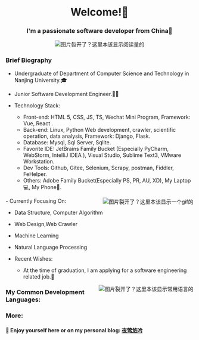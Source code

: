 <!-- 默认自带的 -->
<!--
**PAYIZ/PAYIZ** is a ✨ _special_ ✨ repository because its `README.md` (this file) appears on your GitHub profile.

### Hello I'm [艾山江](https://yeying.tech) 👋

--> 

<!-- 标题部分 -->

<h1 align="center">Welcome!👋</h1>
<h3 align="center">I'm a passionate software developer from China💖</h3>
<p align="center"> 
<img align="center" src="https://komarev.com/ghpvc/?username=payiz-asj&color=blue&style=flat&label=PROFILE+VISITORS" alt="图片裂开了？这里本该显示阅读量的" /> 
</p>

<!-- 个人介绍 -->

### Brief Biography

- Undergraduate of Department of Computer Science and Technology in Nanjing University.🎓
- Junior Software Development Engineer.👨‍💻
- Technology Stack:

  - Front-end: HTML 5, CSS, JS, TS, Wechat Mini Program, Framework: Vue, React .
  - Back-end: Linux, Python Web development, crawler, scientific operation, data analysis, Framework: Django, Flask.
  - Database: Mysql, Sql Server, Sqlite.
  - Favorite IDE: JetBrains Family Bucket (Especially PyCharm, WebStorm, IntelliJ IDEA ), Visual Studio, Sublime Text3, VMware Workstation.
  - Dev Tools: Github, Gitee, Selenium, Scrapy,  postman, Fiddler,  FeHelper.
  - Others: Adobe Family Bucket(Especially PS, PR, AU, XD), My Laptop💻, My Phone📱.
  <!-- 动图效果 -->
 <a href="#">
    <img align="right" src="https://timgsa.baidu.com/timg?image&quality=80&size=b9999_10000&sec=1606953185590&di=65dcdb91eda71b14c084d0375988c077&imgtype=0&src=http%3A%2F%2Fimgsrc.baidu.com%2Fforum%2Fw%3D580%2Fsign%3D534e913db4315c6043956be7bdb0cbe6%2F3e1d38338744ebf8a9fc5917d1f9d72a6159a782.jpg" alt="图片裂开了？这里本该显示一个gif的"/>
  </a>
- Currently Focusing On:

  - Data Structure, Computer Algorithm
  - Web Design,Web Crawler
  - Machine Learning
  - Natural Language Processing
  
- Recent Wishes:

  - At the time of graduation, I am applying for a software engineering related job.💌
  
<!-- GitHub仓库展示 -->
<a href="#">
  <img align="right" src="https://github-readme-stats.vercel.app/api/top-langs/?username=payiz-asj&hide_title=1&hide=kotlin&theme=buefy&line_height=27&layout=compact" alt="图片裂开了？这里本该显示常用语言的"/>
</a>

### My Common Development Languages:


<!--

### My Git-hub Statistics：

<p align="center">
<img align="center" src="https://github-readme-stats.vercel.app/api?username=payiz-asj&hide_title=ture&hide=issues&show_icons=true&count_private=true&include_all_commits=true&line_height=21&theme=flag-india" />
</p>

-->

<!-- 后记 -->
### More:

#### 💬 Enjoy yourself here or on my personal blog: [夜莺悠吟](https://yeying.tech)  

